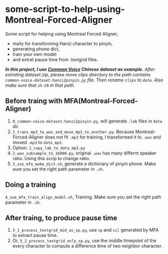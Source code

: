 # some-script-to-help-using-Montreal-Forced-Aligner

Some script for helping using Montreal Forced Aligner, 

- maily for transforming Hanzi character to pinyin,
- generating phone dict,
- train your own model
- and extrat pause time from .textgrid files.

***In this project, I use [Common Voice](https://commonvoice.mozilla.org/zh-CN/datasets) Chinese dataset as example.*** *After extrating dataset.zip, please move clips directory to the path contains `common-voice-dataset-hanzi2pinyin.py` file. Then rename `clips` to `data`. Also make sure that `zh-CN` in that path.*

## Before traing with MFA(Montreal-Forced-Aligner)

1. `0_common-voice-dataset-hanzi2pinyin.py`, will generate `.lab` files in `data` dir.
2. `1_trans_mp3_to_wav_and_move_mp3_to_another.py`. Because Montreal-Forced-Aligner does not fit `.mp3` for training, I transformed it to `.wav` and moved `.mp3` to `data_mp3`.
3. Option. `1_copy_lab_to_data_mp3.py`
4. `2_wav_subsample_to_16000.py`, original `.wav` has many differnt speaker ratio. Using this scrip to change ratio.
5. `3_use_mfa_make_dict.sh`, generate a dictionary of pinyin phone. Make sure you set the right path parameter in `.sh`.

## Doing a training

`4_use_mfa_train_align_model.sh`, Training. Make sure you set the right path parameter in `.sh`.

## After traing, to produce pause time

1. `5_1_process_textgrid_mid_as_sp.py`, use `sp` and `sil` generated by MFA to extract pause time.
2. Or, `5_2_process_textgrid_only_sp.py`, use the middle timepoint of the every character to compute a difference time of two neighbor character.